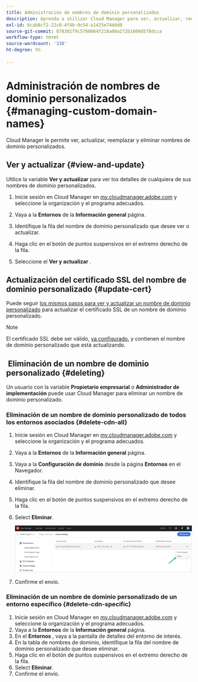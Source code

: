 ```yaml
---
title: Administración de nombres de dominio personalizados
description: Aprenda a utilizar Cloud Manager para ver, actualizar, reemplazar y eliminar nombres de dominio personalizados.
exl-id: 6cab8cf2-22c0-4f4b-9c54-a1425e74ddd0
source-git-commit: 878381f9c5780864f218a00a272b1600d578dcca
workflow-type: tm+mt
source-wordcount: '338'
ht-degree: 5%

---
```


# Administración de nombres de dominio personalizados {#managing-custom-domain-names}

Cloud Manager le permite ver, actualizar, reemplazar y eliminar nombres de dominio personalizados.

## Ver y actualizar {#view-and-update}

Utilice la variable **Ver y actualizar** para ver los detalles de cualquiera de sus nombres de dominio personalizados.

1. Inicie sesión en Cloud Manager en [my.cloudmanager.adobe.com](https://my.cloudmanager.adobe.com/) y seleccione la organización y el programa adecuados.

1. Vaya a la **Entornos** de la **Información general** página.

1. Identifique la fila del nombre de dominio personalizado que desee ver o actualizar.

1. Haga clic en el botón de puntos suspensivos en el extremo derecho de la fila.

1. Seleccione el **Ver y actualizar** .

## Actualización del certificado SSL del nombre de dominio personalizado {#update-cert}

Puede seguir [los mismos pasos para ver y actualizar un nombre de dominio personalizado](#view-and-update) para actualizar el certificado SSL de un nombre de dominio personalizado.

>[!NOTE]
>
>El certificado SSL debe ser válido, [ya configurado,](/help/implementing/cloud-manager/managing-ssl-certifications/introduction.md) y contienen el nombre de dominio personalizado que está actualizando.

##  Eliminación de un nombre de dominio personalizado {#deleting}

Un usuario con la variable **Propietario empresarial** o **Administrador de implementación** puede usar Cloud Manager para eliminar un nombre de dominio personalizado.

### Eliminación de un nombre de dominio personalizado de todos los entornos asociados {#delete-cdn-all}

1. Inicie sesión en Cloud Manager en [my.cloudmanager.adobe.com](https://my.cloudmanager.adobe.com/) y seleccione la organización y el programa adecuados.

1. Vaya a la **Entornos** de la **Información general** página.

1. Vaya a la **Configuración de dominio** desde la página **Entornos** en el Navegador.

1. Identifique la fila del nombre de dominio personalizado que desee eliminar.

1. Haga clic en el botón de puntos suspensivos en el extremo derecho de la fila.

1. Select **Eliminar**.

   ![Eliminación de nombres de dominio personalizados](/help/implementing/cloud-manager/assets/cdn/cdn-delete.png)

1. Confirme el envío.

### Eliminación de un nombre de dominio personalizado de un entorno específico {#delete-cdn-specific}

1. Inicie sesión en Cloud Manager en [my.cloudmanager.adobe.com](https://my.cloudmanager.adobe.com/) y seleccione la organización y el programa adecuados.
1. Vaya a la **Entornos** de la **Información general** página.
1. En el **Entornos** , vaya a la pantalla de detalles del entorno de interés.
1. En la tabla de nombres de dominio, identifique la fila del nombre de dominio personalizado que desee eliminar.
1. Haga clic en el botón de puntos suspensivos en el extremo derecho de la fila.
1. Select **Eliminar**.
1. Confirme el envío.
